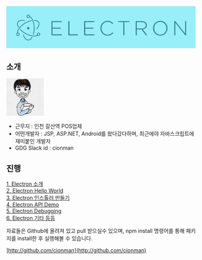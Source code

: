 

<img src="ASSETS/electron.png" alt="JavaScript">

## 소개

<img src="ASSETS/profile.png" width="100"/>

- 근무지 : 인천 갈산역 POS업체
- 어떤개발자 : JSP, ASP.NET, Android를 왔다갔다하며, 최근에야 자바스크립트에 재미붙인 개발자
- GDG Slack id : cionman


## 진행

[1. Electron 소개](https://github.com/cionman/01_Introduce_Electron)</br>
[2. Electron Hello World](https://github.com/cionman/02_Electron_HelloWorld)</br>
[3. Electron 인스톨러 만들기](https://github.com/cionman/03_Electron_Distribution)</br>
[4. Electron API Demo](https://github.com/cionman/04_Electron_API_DEMO)</br>
[5. Electron Debugging](https://github.com/cionman/05_Electron_Debugging)</br>
[6. Electron 기타 등등](https://github.com/cionman/06_Electron_Useful_Link)</br>


 자료들은 Github에 올려져 있고 pull 받으실수 있으며, npm install 명령어를 통해 패키지를 install한 후 실행해볼 수 있습니다.

]http://github.com/cionman](http://github.com/cionman)



 



